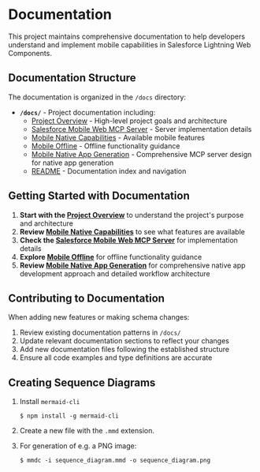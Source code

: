 # Documentation

This project maintains comprehensive documentation to help developers understand and implement mobile capabilities in Salesforce Lightning Web Components.

## Documentation Structure

The documentation is organized in the `/docs` directory:

- **`/docs/`** - Project documentation including:
  - [Project Overview](./1_project_overview.md) - High-level project goals and architecture
  - [Salesforce Mobile Web MCP Server](./2_salesforce-mobile-web-mcp-server.md) - Server implementation details
  - [Mobile Native Capabilities](./3_mobile_native_capabilities.md) - Available mobile features
  - [Mobile Offline](./4_mobile_offline.md) - Offline functionality guidance
  - [Mobile Native App Generation](./5_mobile_native_app_generation.md) - Comprehensive MCP server design for native app generation
  - [README](./README.md) - Documentation index and navigation

## Getting Started with Documentation

1. **Start with the [Project Overview](./1_project_overview.md)** to understand the project's purpose and architecture
2. **Review [Mobile Native Capabilities](./3_mobile_native_capabilities.md)** to see what features are available
3. **Check the [Salesforce Mobile Web MCP Server](./2_salesforce-mobile-web-mcp-server.md)** for implementation details
4. **Explore [Mobile Offline](./4_mobile_offline.md)** for offline functionality guidance
5. **Review [Mobile Native App Generation](./5_mobile_native_app_generation.md)** for comprehensive native app development approach and detailed workflow architecture

## Contributing to Documentation

When adding new features or making schema changes:

1. Review existing documentation patterns in `/docs/`
2. Update relevant documentation sections to reflect your changes
3. Add new documentation files following the established structure
4. Ensure all code examples and type definitions are accurate

## Creating Sequence Diagrams

1.  Install `mermaid-cli`

        $ npm install -g mermaid-cli

2.  Create a new file with the `.mmd` extension.

3.  For generation of e.g. a PNG image:

        $ mmdc -i sequence_diagram.mmd -o sequence_diagram.png
